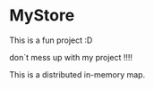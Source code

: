 # MyStore
This is a fun project :D

don`t mess up with my project !!!!

This is a distributed in-memory  map.
